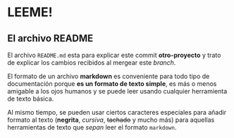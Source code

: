 LEEME!
======

El archivo README
------------------

El archivo `README.md` esta para explicar este commit **otro-proyecto** y trato de explicar los cambios recibidos al mergear este *branch*.

<!-- El tipo de un archivo `README.md` se denomina **markdown** es la primera ez que la estoy tilizando -->

El formato de un archivo **markdown** es conveniente para todo tipo de documentación porque **es un formato de texto simple**, es más o menos amigable a los ojos humanos y se puede leer usando cualquier herramienta de texto básica.

Al mismo tiempo, se pueden usar ciertos caracteres especiales para añadir formato al texto (**negrita**, *cursiva*, ~~tachado~~ y mucho más) para aquellas herramientas de texto que _sepan_ leer el formato `markdown`.

